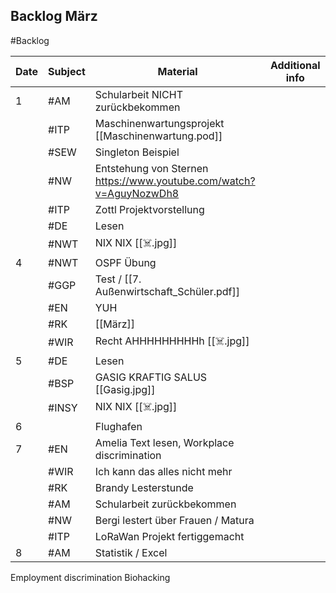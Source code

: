 ## Backlog März
#Backlog

| Date | Subject | Material                                                           | Additional info |
| ---- | ------- | ------------------------------------------------------------------ | --------------- |
| 1    | #AM     | Schularbeit NICHT zurückbekommen                                   |                 |
|      | #ITP    | Maschinenwartungsprojekt [[Maschinenwartung.pod]]                  |                 |
|      | #SEW    | Singleton Beispiel                                                 |                 |
|      | #NW     | Entstehung von Sternen https://www.youtube.com/watch?v=AguyNozwDh8 |                 |
|      | #ITP    | Zottl Projektvorstellung                                           |                 |
|      | #DE     | Lesen                                                              |                 |
|      | #NWT    | NIX NIX [[☠️.jpg]]                                                 |                 |
| 4    | #NWT    | OSPF Übung                                                         |                 |
|      | #GGP    | Test / [[7. Außenwirtschaft_Schüler.pdf]]                          |                 |
|      | #EN     | YUH                                                                |                 |
|      | #RK     | [[März]]                                                           |                 |
|      | #WIR    | Recht AHHHHHHHHHh [[☠️.jpg]]                                       |                 |
| 5    | #DE     | Lesen                                                              |                 |
|      | #BSP    | GASIG KRAFTIG SALUS [[Gasig.jpg]]                                  |                 |
|      | #INSY   | NIX NIX [[☠️.jpg]]                                                 |                 |
| 6    |         | Flughafen                                                          |                 |
| 7    | #EN     | Amelia Text lesen, Workplace discrimination                        |                 |
|      | #WIR    | Ich kann das alles nicht mehr                                      |                 |
|      | #RK     | Brandy Lesterstunde                                                |                 |
|      | #AM     | Schularbeit zurückbekommen                                         |                 |
|      | #NW     | Bergi lestert über Frauen / Matura                                 |                 |
|      | #ITP    | LoRaWan Projekt fertiggemacht                                      |                 |
| 8    | #AM     | Statistik / Excel                                                  |                 |
Employment discrimination
Biohacking